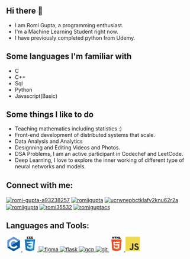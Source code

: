 ## Hi there 👋

- I am Romi Gupta, a programming enthusiast.
- I'm a Machine Learning Student right now.
- I have previously completed python from Udemy.

## Some languages I'm familiar with
- C
- C++
- Sql
- Python
- Javascript(Basic)

## Some things I like to do
- Teaching mathematics including statistics :)
- Front-end development of distributed systems that scale.
- Data Analysis and Analytics
- Designning and Editing Videos and Photos.
- DSA Problems, I am an active participant in Codechef and LeetCode.
- Deep Learning, I love to explore the inner working of different type of neural networks and models.

<h2 align="left">Connect with me:</h2>
<p align="left">
<a href="https://linkedin.com/in/romi-gupta-a93238257" target="blank"><img align="center" src="https://raw.githubusercontent.com/rahuldkjain/github-profile-readme-generator/master/src/images/icons/Social/linked-in-alt.svg" alt="romi-gupta-a93238257" height="30" width="40" /></a>
<a href="https://kaggle.com/romiigupta" target="blank"><img align="center" src="https://raw.githubusercontent.com/rahuldkjain/github-profile-readme-generator/master/src/images/icons/Social/kaggle.svg" alt="romiigupta" height="30" width="40" /></a>
<a href="[https://www.youtube.com/c/ucrwnepbctklafv2knu62r2a](https://www.youtube.com/channel/UCRwnEpBctkLafV2knU62r2A)" target="blank"><img align="center" src="https://raw.githubusercontent.com/rahuldkjain/github-profile-readme-generator/master/src/images/icons/Social/youtube.svg" alt="ucrwnepbctklafv2knu62r2a" height="30" width="40" /></a>
<a href="https://www.codechef.com/users/romiigupta" target="blank"><img align="center" src="https://cdn.jsdelivr.net/npm/simple-icons@3.1.0/icons/codechef.svg" alt="romiigupta" height="30" width="40" /></a>
<a href="https://www.hackerrank.com/romi35532" target="blank"><img align="center" src="https://raw.githubusercontent.com/rahuldkjain/github-profile-readme-generator/master/src/images/icons/Social/hackerrank.svg" alt="romi35532" height="30" width="40" /></a>
<a href="https://www.leetcode.com/romiguptacs" target="blank"><img align="center" src="https://raw.githubusercontent.com/rahuldkjain/github-profile-readme-generator/master/src/images/icons/Social/leet-code.svg" alt="romiguptacs" height="30" width="40" /></a>
</p>

<h2 align="left">Languages and Tools:</h2>
<p align="left"> <a href="https://www.cprogramming.com/" target="_blank" rel="noreferrer"> <img src="https://raw.githubusercontent.com/devicons/devicon/master/icons/c/c-original.svg" alt="c" width="40" height="40"/> </a> <a href="https://www.w3schools.com/css/" target="_blank" rel="noreferrer"> <img src="https://raw.githubusercontent.com/devicons/devicon/master/icons/css3/css3-original-wordmark.svg" alt="css3" width="40" height="40"/> </a> <a href="https://www.figma.com/" target="_blank" rel="noreferrer"> <img src="https://www.vectorlogo.zone/logos/figma/figma-icon.svg" alt="figma" width="40" height="40"/> </a> <a href="https://flask.palletsprojects.com/" target="_blank" rel="noreferrer"> <img src="https://www.vectorlogo.zone/logos/pocoo_flask/pocoo_flask-icon.svg" alt="flask" width="40" height="40"/> </a> <a href="https://cloud.google.com" target="_blank" rel="noreferrer"> <img src="https://www.vectorlogo.zone/logos/google_cloud/google_cloud-icon.svg" alt="gcp" width="40" height="40"/> </a> <a href="https://git-scm.com/" target="_blank" rel="noreferrer"> <img src="https://www.vectorlogo.zone/logos/git-scm/git-scm-icon.svg" alt="git" width="40" height="40"/> </a> <a href="https://www.w3.org/html/" target="_blank" rel="noreferrer"> <img src="https://raw.githubusercontent.com/devicons/devicon/master/icons/html5/html5-original-wordmark.svg" alt="html5" width="40" height="40"/> </a> <a href="https://developer.mozilla.org/en-US/docs/Web/JavaScript" target="_blank" rel="noreferrer"> <img src="https://raw.githubusercontent.com/devicons/devicon/master/icons/javascript/javascript-original.svg" alt="javascript" width="40" height="40"/> </a> <a href="https://www.mysql.com/" target="_blank" rel="noreferrer"> <img src="https://raw.githubusercontent.com/devicons
